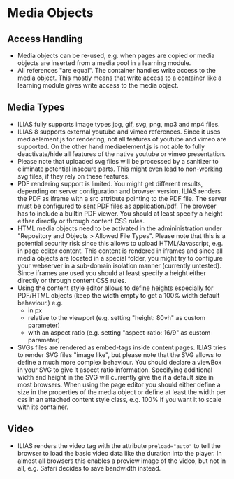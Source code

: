# Media Objects

## Access Handling

- Media objects can be re-used, e.g. when pages are copied or media objects are inserted from a media pool in a learning module.
- All references "are equal". The container handles write access to the media object. This mostly means that write access to a container like a learning module gives write access to the media object.

## Media Types

- ILIAS fully supports image types jpg, gif, svg, png, mp3 and mp4 files.
- ILIAS 8 supports external youtube and vimeo references. Since it uses mediaelement.js for rendering, not all features of youtube and vimeo are supported. On the other hand mediaelement.js is not able to fully deactivate/hide all features of the native youtube or vimeo presentation.
- Please note that uploaded svg files will be processed by a sanitizer to eliminate potential insecure parts. This might even lead to non-working svg files, if they rely on these features.
- PDF rendering support is limited. You might get different results, depending on server configuration and browser version. ILIAS renders the PDF as iframe with a src attribute pointing to the PDF file. The server must be configured to sent PDF files as application/pdf. The browser has to include a builtin PDF viewer. You should at least specify a height either directly or through content CSS rules.
- HTML media objects need to be activated in the admininistration under "Repository and Objects > Allowed File Types". Please note that this is a potential security risk since this allows to upload HTML/Javascript, e.g. in page editor content. This content is rendered in iframes and since all media objects are located in a special folder, you might try to configure your webserver in a sub-domain isolation manner (currently untested). Since iframes are used you should at least specify a height either directly or through content CSS rules.
- Using the content style editor allows to define heights especially for PDF/HTML objects (keep the width empty to get a 100% width default behaviour.) e.g.
  - in px
  - relative to the viewport (e.g. setting "height: 80vh" as custom parameter)
  - with an aspect ratio (e.g. setting "aspect-ratio: 16/9" as custom parameter)
- SVGs files are rendered as embed-tags inside content pages. ILIAS tries to render SVG files "image like", but please note that the SVG allows to define a much more complex behaviour. You should declare a viewBox in your SVG to give it aspect ratio information. Specifying additional width and height in the SVG will currently give the it a default size in most browsers. When using the page editor you should either define a size in the properties of the media object or define at least the width per css in an attached content style class, e.g. 100% if you want it to scale with its container. 

## Video

- ILIAS renders the video tag with the attribute `preload="auto"` to tell the browser to load the basic video data like the duration into the player. In almost all browsers this enables a preview image of the video, but not in all, e.g. Safari decides to save bandwidth instead.